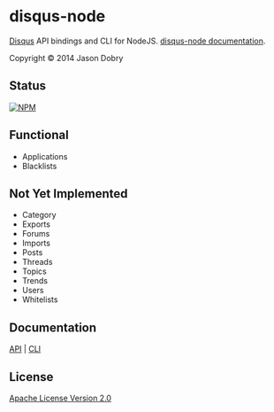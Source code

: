 disqus-node
===========

[Disqus](https://disqus.com/api/docs/) API bindings and CLI for NodeJS. [disqus-node documentation](http://disqus-node.pseudobry.com/).

Copyright © 2014 Jason Dobry

## Status
[![NPM](https://nodei.co/npm/disqus-node.png?downloads=true&stars=true)](https://nodei.co/npm/disqus-node/)

## Functional
- Applications
- Blacklists

## Not Yet Implemented
- Category
- Exports
- Forums
- Imports
- Posts
- Threads
- Topics
- Trends
- Users
- Whitelists

## Documentation
[API](http://disqus-node.pseudobry.com/lib/index.html) | [CLI](http://disqus-node.pseudobry.com/lib/cli/index.html)

## License
[Apache License Version 2.0](https://github.com/jmdobry/disqus-node/blob/master/LICENSE)
